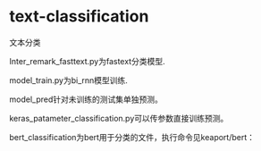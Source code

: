 # text-classification
文本分类

Inter_remark_fasttext.py为fastext分类模型.

model_train.py为bi_rnn模型训练. 

model_pred针对未训练的测试集单独预测。

keras_patameter_classification.py可以传参数直接训练预测。

bert_classification为bert用于分类的文件，执行命令见keaport/bert：
